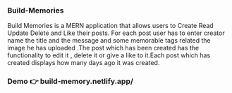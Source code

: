 ### Build-Memories

Build Memories is a MERN application that allows users to Create Read Update Delete and Like their posts. For each post user has to enter creator name the title  and the message and some memorable  tags related the image he has uploaded  .The post which has been created has the functionality to edit it , delete it or give a like to it.Each post which has created displays how many days ago it was created.
### Demo :point_right: build-memory.netlify.app/
